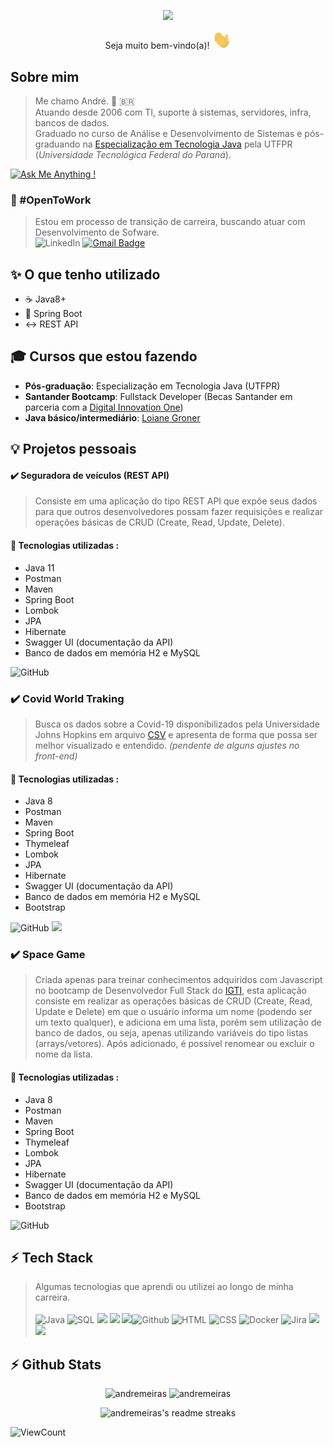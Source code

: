 <p align="center">
	<img src="https://res.cloudinary.com/practicaldev/image/fetch/s--Q6Hah6gG--/c_imagga_scale,f_auto,fl_progressive,h_420,q_auto,w_1000/https://dev-to-uploads.s3.amazonaws.com/i/8a2ifr4ornn9koxc2sah.png">
</p>



<p align="center"> 
Seja muito bem-vindo(a)! 
	<img src="https://raw.githubusercontent.com/ABSphreak/ABSphreak/master/gifs/Hi.gif" width="30px"> 
</p>


## Sobre mim
>Me chamo André. :man: :brazil: <br />
>Atuando desde 2006 com TI, suporte à sistemas, servidores, infra, bancos de dados. <br />
Graduado no curso de Análise e Desenvolvimento de Sistemas e pós-graduando na <a href="http://pos-graduacao-ead.cp.utfpr.edu.br/java/">Especialização em Tecnologia Java</a> pela UTFPR (*Universidade Tecnológica Federal do Paraná*).

[![Ask Me Anything !](https://img.shields.io/badge/Ask%20me-anything-1abc9c.svg)](https://github.com/andremeiras/andremeiras/issues/new)	

### :construction_worker: #OpenToWork 
> Estou em processo de transição de carreira, buscando atuar com Desenvolvimento de Sofware.<br>
![LinkedIn](https://img.shields.io/badge/LinkedIn-0077B5?style=for-the-badge&logo=linkedin&logoColor=white&link=https://www.linkedin.com/in/andremeiras) [![Gmail Badge](https://img.shields.io/badge/gmail-D14836?style=for-the-badge&logo=gmail&logoColor=white&link=mailto:andremeirati@gmail.com)](mailto:andremeirati@gmail.com)


## :sparkles: O que tenho utilizado
- :coffee: Java8+
- :leaves: Spring Boot
- :left_right_arrow: REST API

## :mortar_board: Cursos que estou fazendo
- **Pós-graduação**: Especialização em Tecnologia Java (UTFPR)
- **Santander Bootcamp**: Fullstack Developer (Becas Santander em parceria com a <a href="https://web.digitalinnovation.one">Digital Innovation One</a>)
- **Java básico/intermediário**: <a href="loiane.training">Loiane Groner</a>


## :bulb: Projetos pessoais

#### :heavy_check_mark: Seguradora de veículos (REST API)

> Consiste em uma aplicação do tipo REST API que expõe seus dados para que outros desenvolvedores possam fazer requisições e realizar operações básicas de CRUD (Create, Read, Update, Delete).

#### :hammer: Tecnologias utilizadas : 
- Java 11
- Postman
- Maven
- Spring Boot
- Lombok
- JPA
- Hibernate
- Swagger UI (documentação da API)
- Banco de dados em memória H2 e MySQL
 
![GitHub](https://img.shields.io/badge/projeto_no_github-100000?style=for-the-badge&logo=github&logoColor=white&link=https://github.com/andremeiras/seguradora-rest-api)

### :heavy_check_mark:  Covid World Traking 
> Busca os dados sobre a Covid-19 disponibilizados pela Universidade Johns Hopkins em arquivo <a href="https://raw.githubusercontent.com/CSSEGISandData/COVID-19/master/csse_covid_19_data/csse_covid_19_time_series/time_series_covid19_confirmed_global.csv">CSV</a> e apresenta de forma que possa ser melhor visualizado e entendido.
> _(pendente de alguns ajustes no front-end)_

#### :hammer: Tecnologias utilizadas : 
- Java 8
- Postman
- Maven
- Spring Boot
- Thymeleaf
- Lombok
- JPA
- Hibernate
- Swagger UI (documentação da API)
- Banco de dados em memória H2 e MySQL
- Bootstrap

![GitHub](https://img.shields.io/badge/projeto_no_github-100000?style=for-the-badge&logo=github&logoColor=white&link=https://github.com/andremeiras/covidworldtracking) ![](https://img.shields.io/badge/publicacao_no_heroku-430098?style=for-the-badge&logo=heroku&logoColor=white)
### :heavy_check_mark:  Space Game 
> Criada apenas para treinar conhecimentos adquiridos com Javascript no bootcamp de Desenvolvedor Full Stack do <a href="https://www.igti.com.br/">IGTI</a>, esta aplicação consiste em realizar as operações básicas de CRUD (Create, Read, Update e Delete) em que o usuário informa um nome (podendo ser um texto qualquer), e adiciona em uma lista, porém sem utilização de banco de dados, ou seja, apenas utilizando variáveis do tipo listas (arrays/vetores). Após adicionado, é possível renomear ou excluir o nome da lista.

#### :hammer: Tecnologias utilizadas : 
- Java 8
- Postman
- Maven
- Spring Boot
- Thymeleaf
- Lombok
- JPA
- Hibernate
- Swagger UI (documentação da API)
- Banco de dados em memória H2 e MySQL
- Bootstrap

![GitHub](https://img.shields.io/badge/projeto_no_github-100000?style=for-the-badge&logo=github&logoColor=white&link=https://github.com/andremeiras/SpaceGame)


## ⚡ Tech Stack

> Algumas tecnologias que aprendi ou utilizei ao longo de minha carreira. <br/><br />
 ![Java](https://img.shields.io/badge/Java-ED8B00?style=for-the-badge&logo=java&logoColor=white) ![SQL](https://img.shields.io/badge/-SQL-000?style=for-the-badge&logo=MySQL&logoColor=4479A1) <img src="https://img.shields.io/badge/mysql-4479A1.svg?&style=for-the-badge&logo=mysql&logoColor=white" height="25"/> <img src="https://img.shields.io/badge/javascript-F7DF1E.svg?&style=for-the-badge&logo=javascript&logoColor=white" height="25"/> ![](https://img.shields.io/badge/git%20-%23F05033.svg?&style=for-the-badge&logo=git&logoColor=white)![Github](https://img.shields.io/badge/github%20-%23121011.svg?&style=for-the-badge&logo=github&logoColor=white) ![HTML](https://img.shields.io/badge/HTML5-E34F26?style=for-the-badge&logo=html5&logoColor=white) ![CSS](https://img.shields.io/badge/CSS-239120?&style=for-the-badge&logo=css3&logoColor=white) ![Docker](https://img.shields.io/badge/docker%20-%230db7ed.svg?&style=for-the-badge&logo=docker&logoColor=white) ![Jira](https://img.shields.io/badge/-Jira-000?&style=for-the-badge&logo=Jira-Software&logoColor=0052CC) <img src="https://img.shields.io/badge/ubuntu-42B029.svg?&style=for-the-badge&logo=ubuntu&logoColor=white" height="25"/> <img src="https://img.shields.io/badge/VS%20Code-007ACC.svg?&style=for-the-badge&logo=visual-studio-code&logoColor=white" height="25"/> 
 
## <b>⚡ Github Stats</b>
<p align="center">
    <img height="180em" src="https://github-readme-stats.vercel.app/api?username=andremeiras&count_private=true&show_icons=true&theme=vue&include_all_commits=true" alt="andremeiras"/>
    <img height="180em" src="https://github-readme-stats.vercel.app/api/top-langs/?username=andremeiras&theme=vue&hide=css,tcl,html" alt="andremeiras" />
</p>

<p align="center">
  <img src="https://github-readme-streak-stats.herokuapp.com/?user=andremeiras&theme=tokyonight_duo&hide_border=false" alt="andremeiras's readme streaks" />
</p>

![ViewCount](https://views.whatilearened.today/views/github/andremeiras/views.svg)

